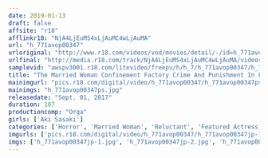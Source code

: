 ```yaml
---
date: 2019-01-13
draft: false
affsite: "r18"
afflinkr18: "NjA4LjEuMS4xLjAuMC4wLjAuMA"
url: "h_771avop00347"
urloriginal: "http://www.r18.com/videos/vod/movies/detail/-/id=h_771avop00347"
urlfinal: "http://media.r18.com/track/NjA4LjEuMS4xLjAuMC4wLjAuMA/videos/vod/movies/detail/-/id=h_771avop00347"
samplevid: "awspv3001.r18.com/litevideo/freepv/h/h_7/h_771avop00347/h_771avop00347_dmb_w.mp4"
title: "The Married Woman Confinement Factory Crime And Punishment In Love And Lust Aki Sasaki"
mainimgurl: "pics.r18.com/digital/video/h_771avop00347/h_771avop00347ps.jpg"
mainimgs: "h_771avop00347ps.jpg"
releasedate: "Sept. 01, 2017"
duration: 107
productioncomp: "Orga"
girls: ['Aki Sasaki']
categories: ['Horror', 'Married Woman', 'Reluctant', 'Featured Actress', 'Drama', 'Confinement', 'Hi-Def', 'AV OPEN 2017 Drama Category']
imgurls: ['pics.r18.com/digital/video/h_771avop00347/h_771avop00347jp-1.jpg', 'pics.r18.com/digital/video/h_771avop00347/h_771avop00347jp-2.jpg', 'pics.r18.com/digital/video/h_771avop00347/h_771avop00347jp-3.jpg', 'pics.r18.com/digital/video/h_771avop00347/h_771avop00347jp-4.jpg', 'pics.r18.com/digital/video/h_771avop00347/h_771avop00347jp-5.jpg', 'pics.r18.com/digital/video/h_771avop00347/h_771avop00347jp-6.jpg', 'pics.r18.com/digital/video/h_771avop00347/h_771avop00347jp-7.jpg', 'pics.r18.com/digital/video/h_771avop00347/h_771avop00347jp-8.jpg', 'pics.r18.com/digital/video/h_771avop00347/h_771avop00347jp-9.jpg', 'pics.r18.com/digital/video/h_771avop00347/h_771avop00347jp-10.jpg', 'pics.r18.com/digital/video/h_771avop00347/h_771avop00347jp-11.jpg', 'pics.r18.com/digital/video/h_771avop00347/h_771avop00347jp-12.jpg', 'pics.r18.com/digital/video/h_771avop00347/h_771avop00347jp-13.jpg', 'pics.r18.com/digital/video/h_771avop00347/h_771avop00347jp-14.jpg', 'pics.r18.com/digital/video/h_771avop00347/h_771avop00347jp-15.jpg', 'pics.r18.com/digital/video/h_771avop00347/h_771avop00347jp-16.jpg', 'pics.r18.com/digital/video/h_771avop00347/h_771avop00347jp-17.jpg', 'pics.r18.com/digital/video/h_771avop00347/h_771avop00347jp-18.jpg', 'pics.r18.com/digital/video/h_771avop00347/h_771avop00347jp-19.jpg', 'pics.r18.com/digital/video/h_771avop00347/h_771avop00347jp-20.jpg']
imgs: ['h_771avop00347jp-1.jpg', 'h_771avop00347jp-2.jpg', 'h_771avop00347jp-3.jpg', 'h_771avop00347jp-4.jpg', 'h_771avop00347jp-5.jpg', 'h_771avop00347jp-6.jpg', 'h_771avop00347jp-7.jpg', 'h_771avop00347jp-8.jpg', 'h_771avop00347jp-9.jpg', 'h_771avop00347jp-10.jpg', 'h_771avop00347jp-11.jpg', 'h_771avop00347jp-12.jpg', 'h_771avop00347jp-13.jpg', 'h_771avop00347jp-14.jpg', 'h_771avop00347jp-15.jpg', 'h_771avop00347jp-16.jpg', 'h_771avop00347jp-17.jpg', 'h_771avop00347jp-18.jpg', 'h_771avop00347jp-19.jpg', 'h_771avop00347jp-20.jpg']
---
```

